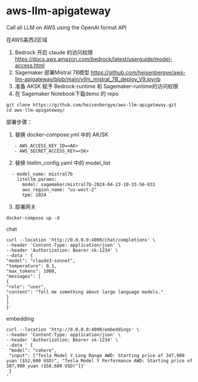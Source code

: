 # aws-llm-apigateway
Call all LLM on AWS using the OpenAI format API

在AWS美西2区域

1. Bedrock 开启 claude 的访问权限  https://docs.aws.amazon.com/bedrock/latest/userguide/model-access.html
2. Sagemaker 部署Mistral 7B模型 https://github.com/heisenbergye/aws-llm-apigateway/blob/main/vllm_mistral_7B_deploy_V9.ipynb
3. 准备 AKSK 赋予 Bedrock-runtime 和 Sagemaker-runtime的访问权限
4. 在 Sagemaker Notebook下载demo 的 repo

```
git clone https://github.com/heisenbergye/aws-llm-apigateway.git
cd aws-llm-apigateway/
```
部署步骤：
1. 替换  docker-compose.yml 中的 AK/SK
```
   - AWS_ACCESS_KEY_ID=<AK>
   - AWS_SECRET_ACCESS_KEY=<SK>
```
2. 替换 litellm_config.yaml 中的 model_list
```
  - model_name: mistral7b
    litellm_params:
      model: sagemaker/mistral7b-2024-04-23-10-33-56-031
      aws_region_name: "us-west-2"
      tpm: 1024
```
3. 部署网关
```
docker-compose up -d
```

chat
```
curl --location 'http://0.0.0.0:4000/chat/completions' \
--header 'Content-Type: application/json' \
--header 'Authorization: Bearer sk-1234' \
--data ' {
"model": "claude3-sonnet",
"temperature": 0.1,
"max_tokens": 1000,
"messages": [
{
"role": "user",
"content": "Tell me something about large language models."
}
]
}'
```

embedding
```
curl --location 'http://0.0.0.0:4000/embeddings' \
--header 'Content-Type: application/json' \
--header 'Authorization: Bearer sk-1234' \
--data ' {
 "model": "cohere",
 "input": ["Tesla Model Y Long Range AWD: Starting price of 347,900 yuan ($52,600 USD)", "Tesla Model Y Performance AWD: Starting price of 387,900 yuan ($58,600 USD)"]}'
 }
'
```
